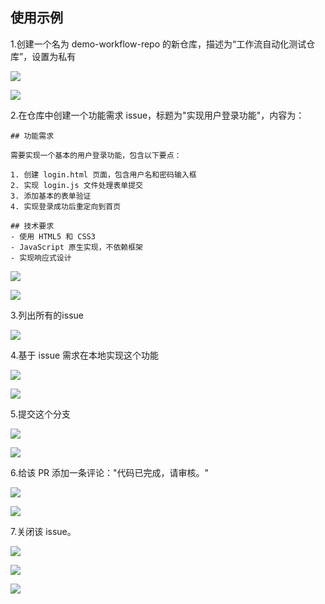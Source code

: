 ## 使用示例

1.创建一个名为 demo-workflow-repo 的新仓库，描述为“工作流自动化测试仓库”，设置为私有

![](img/ex-1.png)

![](img/ex-2.png)

2.在仓库中创建一个功能需求 issue，标题为"实现用户登录功能"，内容为：

```
## 功能需求

需要实现一个基本的用户登录功能，包含以下要点：

1. 创建 login.html 页面，包含用户名和密码输入框
2. 实现 login.js 文件处理表单提交
3. 添加基本的表单验证
4. 实现登录成功后重定向到首页

## 技术要求
- 使用 HTML5 和 CSS3
- JavaScript 原生实现，不依赖框架
- 实现响应式设计

```

![](img/ex-3.png)

![](img/ex-4.png)

3.列出所有的issue

![](img/ex-5.png)

4.基于 issue 需求在本地实现这个功能

![](img/ex-6.png)

![](img/ex-7.png)

5.提交这个分支

![](img/ex-8.png)

![](img/ex-9.png)

6.给该 PR 添加一条评论："代码已完成，请审核。"

![](img/ex-10.png)

![](img/ex-11.png)

7.关闭该 issue。

![](img/ex-12.png)

![](img/ex-13.png)

![](img/ex-14.png)

